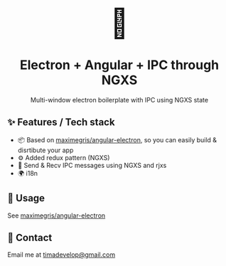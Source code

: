 <div align="center">
  <p style="font-size: 64px; margin: 0;">🍳</p>
  <h1>Electron + Angular + IPC through NGXS</h1>
  <p>Multi-window electron boilerplate with IPC using NGXS state</p>
</div>

## ✨ Features / Tech stack

- 📦 Based on [maximegris/angular-electron](https://github.com/maximegris/angular-electron/), so you can easily build & disrtibute your app
- ⚙️  Added redux pattern (NGXS)
- 🎨 Send & Recv IPC messages using NGXS and rjxs
- 🌍 i18n

## 🔨 Usage

See [maximegris/angular-electron](https://github.com/maximegris/angular-electron/)


## 🤝 Contact

Email me at [timadevelop@gmail.com](mailto:timadevelop@gmail.com)

